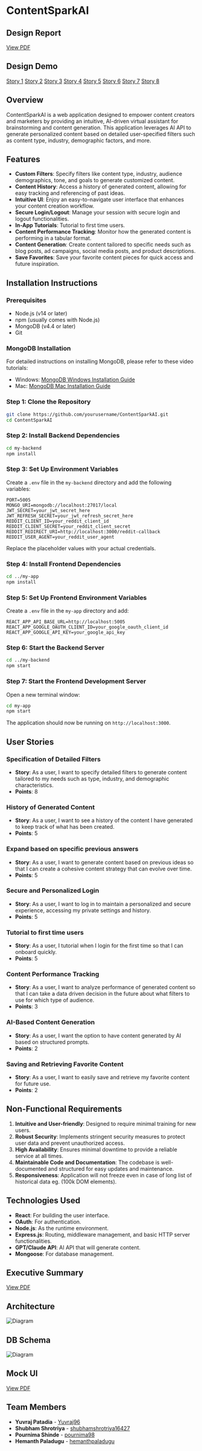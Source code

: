 # ContentSparkAI

## Design Report
[View PDF](https://github.com/CS-179K/projectPPSS/blob/main/Burndown/Design_Report_ContentSparkAI.pdf?raw=true)

## Design Demo
[Story 1](https://www.youtube.com/watch?v=4rqOrG_ytRo)
[Story 2](https://www.youtube.com/watch?v=_qMxhCQscoU)
[Story 3](https://www.youtube.com/watch?v=Zq4OXZD0PwI)
[Story 4](https://www.youtube.com/watch?v=6Mz6jb2Hi7Q)
[Story 5](https://www.youtube.com/watch?v=3QDW4oqBSxg)
[Story 6](https://www.youtube.com/watch?v=WVc_V7G6QrQ)
[Story 7](https://www.youtube.com/watch?v=FOnXCy5cU5Y)
[Story 8](https://www.youtube.com/watch?v=FoBkAZQ2Jho)

## Overview
ContentSparkAI is a web application designed to empower content creators and marketers by providing an intuitive, AI-driven virtual assistant for brainstorming and content generation. This application leverages AI API to generate personalized content based on detailed user-specified filters such as content type, industry, demographic factors, and more.

## Features
- **Custom Filters**: Specify filters like content type, industry, audience demographics, tone, and goals to generate customized content.
- **Content History**: Access a history of generated content, allowing for easy tracking and referencing of past ideas.
- **Intuitive UI**: Enjoy an easy-to-navigate user interface that enhances your content creation workflow.
- **Secure Login/Logout**: Manage your session with secure login and logout functionalities.
- **In-App Tutorials**: Tutorial to first time users.
- **Content Performance Tracking**: Monitor how the generated content is performing in a tabular format.
- **Content Generation**: Create content tailored to specific needs such as blog posts, ad campaigns, social media posts, and product descriptions.
- **Save Favorites**: Save your favorite content pieces for quick access and future inspiration.

## Installation Instructions

### Prerequisites
- Node.js (v14 or later)
- npm (usually comes with Node.js)
- MongoDB (v4.4 or later)
- Git

### MongoDB Installation
For detailed instructions on installing MongoDB, please refer to these video tutorials:
- Windows: [MongoDB Windows Installation Guide](https://www.youtube.com/watch?v=qyr_JSEFbEA)
- Mac: [MongoDB Mac Installation Guide](https://www.youtube.com/watch?v=8gUQL2zlpvI)

### Step 1: Clone the Repository
```bash
git clone https://github.com/yourusername/ContentSparkAI.git
cd ContentSparkAI
```

### Step 2: Install Backend Dependencies
```bash
cd my-backend
npm install
```

### Step 3: Set Up Environment Variables
Create a `.env` file in the `my-backend` directory and add the following variables:
```
PORT=5005
MONGO_URI=mongodb://localhost:27017/local
JWT_SECRET=your_jwt_secret_here
JWT_REFRESH_SECRET=your_jwt_refresh_secret_here
REDDIT_CLIENT_ID=your_reddit_client_id
REDDIT_CLIENT_SECRET=your_reddit_client_secret
REDDIT_REDIRECT_URI=http://localhost:3000/reddit-callback
REDDIT_USER_AGENT=your_reddit_user_agent
```
Replace the placeholder values with your actual credentials.

### Step 4: Install Frontend Dependencies
```bash
cd ../my-app
npm install
```

### Step 5: Set Up Frontend Environment Variables
Create a `.env` file in the `my-app` directory and add:
```
REACT_APP_API_BASE_URL=http://localhost:5005
REACT_APP_GOOGLE_OAUTH_CLIENT_ID=your_google_oauth_client_id
REACT_APP_GOOGLE_API_KEY=your_google_api_key
```

### Step 6: Start the Backend Server
```bash
cd ../my-backend
npm start
```

### Step 7: Start the Frontend Development Server
Open a new terminal window:
```bash
cd my-app
npm start
```

The application should now be running on `http://localhost:3000`.

## User Stories
### Specification of Detailed Filters
- **Story**: As a user, I want to specify detailed filters to generate content tailored to my needs such as type, industry, and demographic characteristics.
- **Points**: 8

### History of Generated Content
- **Story**: As a user, I want to see a history of the content I have generated to keep track of what has been created.
- **Points**: 5

### Expand based on specific previous answers
- **Story**: As a user, I want to generate content based on previous ideas so that I can create a cohesive content strategy that can evolve over time.
- **Points**: 5

### Secure and Personalized Login
- **Story**: As a user, I want to log in to maintain a personalized and secure experience, accessing my private settings and history.
- **Points**: 5

### Tutorial to first time users
- **Story**: As a user, I tutorial when I login for the first time so that I can onboard quickly.
- **Points**: 5

### Content Performance Tracking
- **Story**: As a user, I want to analyze performance of generated content so that I can take a data driven decision in the future about what filters to use for which type of audience.
- **Points**: 3

### AI-Based Content Generation
- **Story**: As a user, I want the option to have content generated by AI based on structured prompts.
- **Points**: 2

### Saving and Retrieving Favorite Content
- **Story**: As a user, I want to easily save and retrieve my favorite content for future use.
- **Points**: 2

## Non-Functional Requirements
1. **Intuitive and User-friendly**: Designed to require minimal training for new users.
2. **Robust Security**: Implements stringent security measures to protect user data and prevent unauthorized access.
3. **High Availability**: Ensures minimal downtime to provide a reliable service at all times.
4. **Maintainable Code and Documentation**: The codebase is well-documented and structured for easy updates and maintenance.
5. **Responsiveness**: Application will not freeze even in case of long list of historical data eg. (100k DOM elements).

## Technologies Used
- **React**: For building the user interface.
- **OAuth**: For authentication.
- **Node.js**: As the runtime environment.
- **Express.js**: Routing, middleware management, and basic HTTP server functionalities.
- **GPT/Claude API**: AI API that will generate content.
- **Mongoose**: For database management.

## Executive Summary
[View PDF](https://github.com/CS-179K/projectPPSS/blob/main/Burndown/Executive_Summary.pdf?raw=true)

## Architecture
![Diagram](https://github.com/CS-179K/projectPPSS/blob/main/Burndown/arc.png?raw=true)

## DB Schema
![Diagram](https://github.com/CS-179K/projectPPSS/blob/main/Burndown/final_schema.png?raw=true)

## Mock UI
[View PDF](https://github.com/CS-179K/projectPPSS/blob/main/Burndown/UI.pdf?raw=true)

## Team Members
- **Yuvraj Patadia** - [Yuvraj96](https://github.com/Yuvraj96)
- **Shubham Shrotriya** - [shubhamshrotriya16427](https://github.com/shubhamshrotriya16427)
- **Pournima Shinde** - [pournima98](https://github.com/pournima98)
- **Hemanth Paladugu** - [hemanthpaladugu](https://github.com/hemanthpaladugu)
